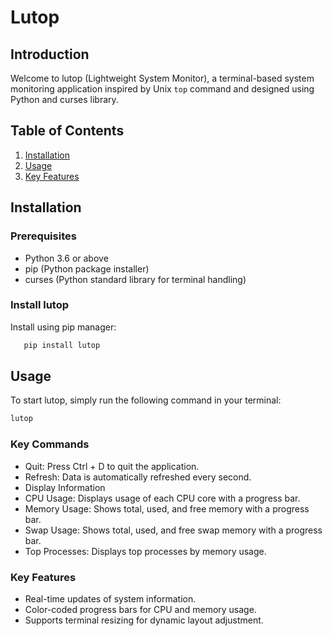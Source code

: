 # Lutop

## Introduction

Welcome to lutop (Lightweight System Monitor), a terminal-based system monitoring application inspired by Unix `top` command and designed using Python and curses library.

## Table of Contents

1. [Installation](#installation)
2. [Usage](#usage)
3. [Key Features](#key-features)

## Installation

### Prerequisites

- Python 3.6 or above
- pip (Python package installer)
- curses (Python standard library for terminal handling)

### Install lutop

Install using pip manager:

```bash
   pip install lutop
```

## Usage
To start lutop, simply run the following command in your terminal:

```bash
lutop
```

### Key Commands
- Quit: Press Ctrl + D to quit the application.
- Refresh: Data is automatically refreshed every second.
- Display Information
- CPU Usage: Displays usage of each CPU core with a progress bar.
- Memory Usage: Shows total, used, and free memory with a progress bar.
- Swap Usage: Shows total, used, and free swap memory with a progress bar.
- Top Processes: Displays top processes by memory usage.
### Key Features
- Real-time updates of system information.
- Color-coded progress bars for CPU and memory usage.
- Supports terminal resizing for dynamic layout adjustment.